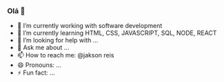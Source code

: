 ### Olá 👋

- 🔭 I’m currently working with software development 
- 🌱 I’m currently learning HTML, CSS, JAVASCRIPT, SQL, NODE, REACT
- 🤔 I’m looking for help with ...
- 💬 Ask me about ...
- 📫 How to reach me: @jakson reis
- 😄 Pronouns: ...
- ⚡ Fun fact: ...
